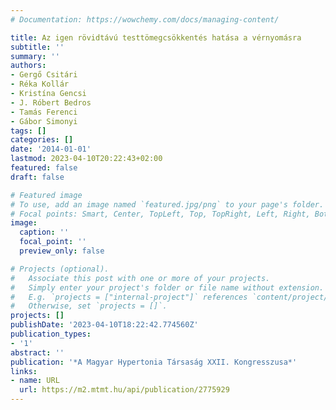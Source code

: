 ```yaml
---
# Documentation: https://wowchemy.com/docs/managing-content/

title: Az igen rövidtávú testtömegcsökkentés hatása a vérnyomásra
subtitle: ''
summary: ''
authors:
- Gergő Csitári
- Réka Kollár
- Kristína Gencsi
- J. Róbert Bedros
- Tamás Ferenci
- Gábor Simonyi
tags: []
categories: []
date: '2014-01-01'
lastmod: 2023-04-10T20:22:43+02:00
featured: false
draft: false

# Featured image
# To use, add an image named `featured.jpg/png` to your page's folder.
# Focal points: Smart, Center, TopLeft, Top, TopRight, Left, Right, BottomLeft, Bottom, BottomRight.
image:
  caption: ''
  focal_point: ''
  preview_only: false

# Projects (optional).
#   Associate this post with one or more of your projects.
#   Simply enter your project's folder or file name without extension.
#   E.g. `projects = ["internal-project"]` references `content/project/deep-learning/index.md`.
#   Otherwise, set `projects = []`.
projects: []
publishDate: '2023-04-10T18:22:42.774560Z'
publication_types:
- '1'
abstract: ''
publication: '*A Magyar Hypertonia Társaság XXII. Kongresszusa*'
links:
- name: URL
  url: https://m2.mtmt.hu/api/publication/2775929
---
```

